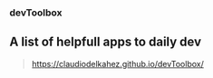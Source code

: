 ### devToolbox

## A list of helpfull apps to daily dev

>https://claudiodelkahez.github.io/devToolbox/